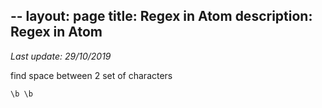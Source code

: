 --
layout: page
title: Regex in Atom
description: Regex in Atom
---
*Last update: 29/10/2019*


find space between 2 set of characters
```
\b \b

```
